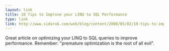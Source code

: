 ```yaml
---
layout: link
title: 10 Tips to Improve your LINQ to SQL Performance
type: link
link: http://www.sidarok.com/web/blog/content/2008/05/02/10-tips-to-improve-your-linq-to-sql-application-performance.html
---
```


Great article on optimizing your LINQ to SQL queries to improve performance. Remember: "premature optimization is the root of all evil".